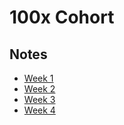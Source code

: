 # 100x Cohort

## Notes

-   [Week 1](./week-01/notes.md)
-   [Week 2](./week-02/notes.md)
-   [Week 3](./week-03/notes.md)
-   [Week 4](./week-04/notes.md)
